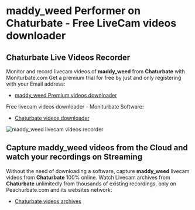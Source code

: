 # maddy_weed Performer on Chaturbate - Free LiveCam videos downloader

## Chaturbate Live Videos Recorder

Monitor and record livecam videos of **maddy_weed** from **Chaturbate** with Moniturbate.com
Get a premium trial for free by just and only registering with your Email address:
* [maddy_weed Premium videos downloader](https://moniturbate.com/request-demo-licence-key.html)

Free livecam videos downloader - Moniturbate Software:
* [Chaturbate videos downloader](https://moniturbate.com/moniturbate-download-software.html)

![maddy_weed livecam videos recorder](https://peachurnet.com/templates/moniturbate-software.png)


## Capture maddy_weed videos from the Cloud and watch your recordings on Streaming

Without the need of downloading a software, capture **maddy_weed** livecam videos from **Chaturbate** 100% online.
Watch Livecam archives from **Chaturbate** unlimitedly from thousands of existing recordings, only on Peachurbate.com and its websites network:
* [Chaturbate videos archives](https://peachurnet.com/)